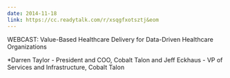 ```yaml
---
date: 2014-11-18
link: https://cc.readytalk.com/r/xsqgfxotsztj&eom
---
```


WEBCAST: Value-Based Healthcare Delivery for Data-Driven Healthcare Organizations

*Darren Taylor - President and COO, Cobalt Talon and Jeff Eckhaus - VP of Services and Infrastructure, Cobalt Talon
